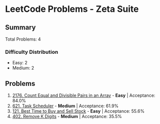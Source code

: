 # LeetCode Problems - Zeta Suite

## Summary
Total Problems: 4

### Difficulty Distribution

- Easy: 2
- Medium: 2

## Problems

1. [2176. Count Equal and Divisible Pairs in an Array](https://leetcode.com/problems/count-equal-and-divisible-pairs-in-an-array/) - **Easy** | Acceptance: 84.0%
2. [621. Task Scheduler](https://leetcode.com/problems/task-scheduler/) - **Medium** | Acceptance: 61.9%
3. [121. Best Time to Buy and Sell Stock](https://leetcode.com/problems/best-time-to-buy-and-sell-stock/) - **Easy** | Acceptance: 55.6%
4. [402. Remove K Digits](https://leetcode.com/problems/remove-k-digits/) - **Medium** | Acceptance: 35.5%